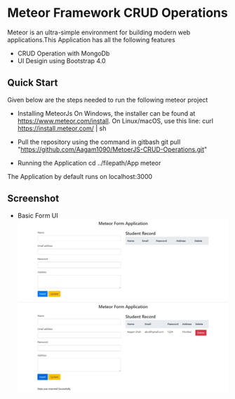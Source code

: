 # Meteor Framework CRUD Operations

Meteor is an ultra-simple environment for building modern web applications.This Application has all the following features

  - CRUD Operation with MongoDb
  - UI Desigin using Bootstrap 4.0

## Quick Start

Given below are the steps needed to run the following meteor project 

- Installing MeteorJs
		On Windows, the installer can be found at https://www.meteor.com/install.
		On Linux/macOS, use this line: curl https://install.meteor.com/ | sh

- Pull the repository using the command in gitbash
		 git pull "https://github.com/Aagam1090/MetoerJS-CRUD-Operations.git"

- Running the Application
		 cd ../filepath/App
		meteor

The Application by default runs on localhost:3000 

## Screenshot
- Basic Form UI
![Form UI](Image1.JPG)
![Form UI](Image2.JPG)


